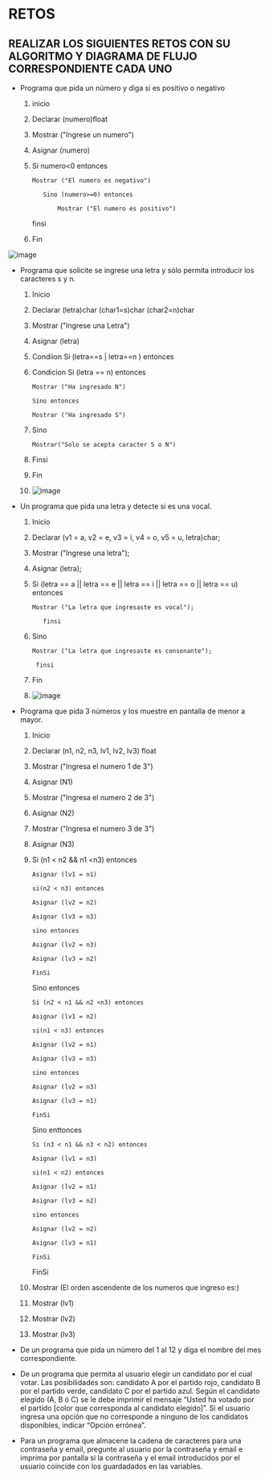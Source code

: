 # RETOS
## REALIZAR LOS SIGUIENTES RETOS CON SU ALGORITMO Y DIAGRAMA DE FLUJO CORRESPONDIENTE CADA UNO 

* Programa que pida un número y diga si es positivo o negativo

  1. inicio

  2. Declarar (numero)float
                       
  3. Mostrar ("Ingrese un numero")

  4. Asignar (numero)

  5. Si numero<0 entonces 

         Mostrar ("El numero es negativo")

            Sino (numero>=0) entonces
  
                Mostrar ("El numero es positivo")

     finsi

  6. Fin

![image](https://user-images.githubusercontent.com/104279688/167275490-7d89a58b-799f-4811-949b-5daa3e61b38f.png)


* Programa que solicite se ingrese una letra y sólo permita introducir los caracteres s y n.

  1. Inicio 

  2. Declarar (letra)char
               (char1=s)char
               (char2=n)char
        
  3. Mostrar ("Ingrese una Letra")

  4. Asignar (letra)

  5. Condiion Si (letra==s | letra==n ) entonces 

  6. Condicion Si (letra == n) entonces

         Mostrar ("Ha ingresado N")

         Sino entonces

         Mostrar ("Ha ingresado S")
         
  8. Sino

         Mostrar("Solo se acepta caracter S o N")

  9. Finsi

  10. Fin
  11. ![image](https://user-images.githubusercontent.com/104279688/167955846-1c8635a1-3161-489b-8fd7-89d53e892a95.png)

  
* Un programa que pida una letra y detecte si es una vocal. 

  1. Inicio
  
  2. Declarar (v1 = a, v2 = e, v3 = i, v4 = o, v5 = u, letra)char; 

  3. Mostrar ("Ingrese una letra");

  4. Asignar (letra);

  5. Si (letra == a || letra == e || letra == i || letra == o || letra == u) entonces 

         Mostrar ("La letra que ingresaste es vocal");
            
            finsi
  7. Sino 

         Mostrar ("La letra que ingresaste es consonante");
         
          finsi
          
  8. Fin
  9. ![image](https://user-images.githubusercontent.com/104279688/167985359-eb8ab0f5-4c33-494e-bfea-4e9f53d675e8.png)



* Programa que pida 3 números y los muestre en pantalla de menor a mayor.  

  1. Inicio

  2. Declarar (n1, n2, n3, lv1, lv2, lv3) float

  3. Mostrar ("Ingresa el numero 1 de 3")

  4. Asignar (N1)

  5. Mostrar ("Ingresa el numero 2 de 3")

  6. Asignar (N2)

  7. Mostrar ("Ingresa el numero 3 de 3")

  8. Asignar (N3)

  9. Si (n1 < n2 && n1 <n3) entonces

         Asignar (lv1 = n1)
         
         si(n2 < n3) entonces
         
         Asignar (lv2 = n2)
         
         Asignar (lv3 = n3)
         
         sino entonces 
         
         Asignar (lv2 = n3)
         
         Asignar (lv3 = n2)
         
         FinSi

     Sino entonces
          
         Si (n2 < n1 && n2 <n3) entonces

         Asignar (lv1 = n2)
         
         si(n1 < n3) entonces
         
         Asignar (lv2 = n1)
         
         Asignar (lv3 = n3)
         
         sino entonces 
         
         Asignar (lv2 = n3)
         
         Asignar (lv3 = n1)
         
         FinSi
         
     Sino enttonces
     
         Si (n3 < n1 && n3 < n2) entonces

         Asignar (lv1 = n3)
         
         si(n1 < n2) entonces
         
         Asignar (lv2 = n1)
         
         Asignar (lv3 = n2)
         
         sino entonces 
         
         Asignar (lv2 = n2)
         
         Asignar (lv3 = n1)
         
         FinSi
     
     FinSi
     
  10. Mostrar (El orden ascendente de los numeros que ingreso es:)

  11. Mostrar (lv1)

  12. Mostrar (lv2)

  13. Mostrar (lv3)
     
         
         
* De un programa que pida un número del 1 al 12 y diga el nombre del mes correspondiente.
* De un programa que permita al usuario elegir un candidato por el cual votar. Las posibilidades son: candidato A por el partido rojo, candidato B por el partido verde, candidato C por el partido azul. Según el candidato elegido (A, B ó C) se le debe imprimir el mensaje “Usted ha votado por el partido [color que corresponda al candidato elegido]”. Si el usuario ingresa una opción que no corresponde a ninguno de los candidatos disponibles, indicar “Opción errónea”.
* Para un programa que almacene la cadena de caracteres para una contraseña y email, pregunte al usuario por la contraseña y email e imprima por pantalla si la contraseña y el email introducidos por el usuario coincide con los guardadados en las variables.
